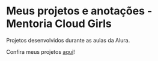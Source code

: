 # Meus projetos e anotações - Mentoria Cloud Girls

Projetos desenvolvidos durante as aulas da Alura.

Confira meus projetos [aqui](https://beatrizfiochi.github.io/Mentoria_CloudGirls/)!